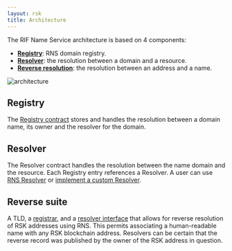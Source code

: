 ```yaml
---
layout: rsk
title: Architecture
---
```


The RIF Name Service architecture is based on 4 components:
- [**Registry**](#registry): RNS domain registry.
- [**Resolver**](#resolver): the resolution between a domain and a resource.
- [**Reverse resolution**](#resolver): the resolution between an address and a name.

<img src="/assets/img/rns/structure.png" class="img-fluid" alt="architecture" />

## Registry

The [Registry contract](/rif/rns/architecture/Registry) stores and handles the resolution between a domain name, its owner and the resolver for the domain.

## Resolver

The Resolver contract handles the resolution between the name domain and the resource. Each Registry entry references a Resolver. A user can use [RNS Resolver](/rif/rns/architecture/Resolver) or [implement a custom Resolver](/rif/rns/operation/Resolve-a-name/).

## Reverse suite

A TLD, a [registrar](ReverseRegistrar), and a [resolver interface](AddrResolver) that allows for reverse resolution of RSK addresses using RNS. This permits associating a human-readable name with any RSK blockchain address. Resolvers can be certain that the reverse record was published by the owner of the RSK address in question.

